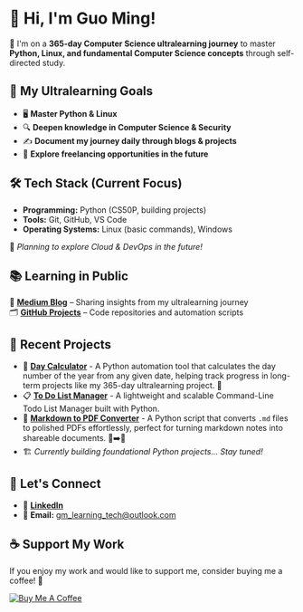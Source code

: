 # 👋 Hi, I'm Guo Ming! 

🚀 I'm on a **365-day Computer Science ultralearning journey** to master **Python, Linux, and fundamental Computer Science concepts** through self-directed study.

## 🎯 My Ultralearning Goals
- 🖥️ **Master Python & Linux**
- 🔍 **Deepen knowledge in Computer Science & Security**
- ✍️ **Document my journey daily through blogs & projects**
- 🌱 **Explore freelancing opportunities in the future**

## 🛠️ Tech Stack (Current Focus)
- **Programming:** Python (CS50P, building projects)
- **Tools:** Git, GitHub, VS Code
- **Operating Systems:** Linux (basic commands), Windows

📌 *Planning to explore Cloud & DevOps in the future!*

## 📚 Learning in Public
🔗 **[Medium Blog](https://medium.com/@gmlearnstech)** – Sharing insights from my ultralearning journey  
🗂️ **[GitHub Projects](https://github.com/guoming-dev?tab=repositories)** – Code repositories and automation scripts  

## 🌱 Recent Projects
- 📆 **[Day Calculator](https://github.com/guoming-dev/day-calculator)** - A Python automation tool that calculates the day number of the year from any given date, helping track progress in long-term projects like my 365-day ultralearning project. 🚀
- 📋 **[To Do List Manager](https://github.com/guoming-dev/ToDoListManager)** - A lightweight and scalable Command-Line Todo List Manager built with Python. 
- 📄 **[Markdown to PDF Converter](https://github.com/guoming-dev/markdown-to-pdf)** - A Python script that converts `.md` files to polished PDFs effortlessly, perfect for turning markdown notes into shareable documents. 📝➡️📄
- 🏗️ *Currently building foundational Python projects... Stay tuned!*

## 💬 Let's Connect
- 🔗 **[LinkedIn](https://www.linkedin.com/in/guo-ming-loh/)**
- 📧 **Email:** [gm_learning_tech@outlook.com](mailto:gm_learning_tech@outlook.com)

## ☕ Support My Work

If you enjoy my work and would like to support me, consider buying me a coffee! 🚀  

[![Buy Me A Coffee](https://img.shields.io/badge/Buy%20Me%20A%20Coffee-Support%20Me-orange?style=flat-square&logo=buy-me-a-coffee)](https://www.buymeacoffee.com/gmlearnstech)
